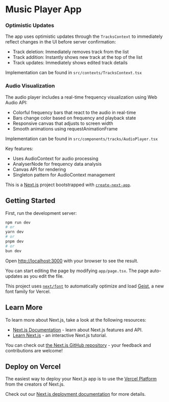 # Music Player App

### Optimistic Updates

The app uses optimistic updates through the `TracksContext` to immediately reflect changes in the UI before server confirmation:

- Track deletion: Immediately removes track from the list
- Track addition: Instantly shows new track at the top of the list
- Track updates: Immediately shows edited track details

Implementation can be found in `src/contexts/TracksContext.tsx`

### Audio Visualization

The audio player includes a real-time frequency visualization using Web Audio API:

- Colorful frequency bars that react to the audio in real-time
- Bars change color based on frequency and playback state
- Responsive canvas that adjusts to screen width
- Smooth animations using requestAnimationFrame

Implementation can be found in `src/components/tracks/AudioPlayer.tsx`

Key features:

- Uses AudioContext for audio processing
- AnalyserNode for frequency data analysis
- Canvas API for rendering
- Singleton pattern for AudioContext management

This is a [Next.js](https://nextjs.org) project bootstrapped with [`create-next-app`](https://nextjs.org/docs/app/api-reference/cli/create-next-app).

## Getting Started

First, run the development server:

```bash
npm run dev
# or
yarn dev
# or
pnpm dev
# or
bun dev
```

Open [http://localhost:3000](http://localhost:3000) with your browser to see the result.

You can start editing the page by modifying `app/page.tsx`. The page auto-updates as you edit the file.

This project uses [`next/font`](https://nextjs.org/docs/app/building-your-application/optimizing/fonts) to automatically optimize and load [Geist](https://vercel.com/font), a new font family for Vercel.

## Learn More

To learn more about Next.js, take a look at the following resources:

- [Next.js Documentation](https://nextjs.org/docs) - learn about Next.js features and API.
- [Learn Next.js](https://nextjs.org/learn) - an interactive Next.js tutorial.

You can check out [the Next.js GitHub repository](https://github.com/vercel/next.js) - your feedback and contributions are welcome!

## Deploy on Vercel

The easiest way to deploy your Next.js app is to use the [Vercel Platform](https://vercel.com/new?utm_medium=default-template&filter=next.js&utm_source=create-next-app&utm_campaign=create-next-app-readme) from the creators of Next.js.

Check out our [Next.js deployment documentation](https://nextjs.org/docs/app/building-your-application/deploying) for more details.
